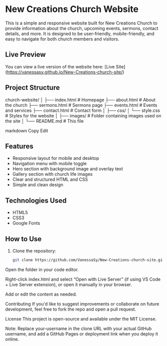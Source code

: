 # New Creations Church Website

This is a simple and responsive website built for New Creations Church to provide information about the church, upcoming events, sermons, contact details, and more. It is designed to be user-friendly, mobile-friendly, and easy to navigate for both church members and visitors.

##  Live Preview

You can view a live version of the website here: [Live Site] (https://vanessasy.github.io/New-Creations-church-site/)

##  Project Structure

church-website/
│
├── index.html # Homepage
├── about.html # About the church
├── sermons.html # Sermons page
├── events.html # Events and services
├── contact.html # Contact form
│
├── css/
│ └── style.css # Styles for the website
│
├── images/ # Folder containing images used on the site
│
└── README.md # This file

markdown
Copy
Edit

##  Features

-  Responsive layout for mobile and desktop
-  Navigation menu with mobile toggle
-  Hero section with background image and overlay text
-  Gallery section with church life images
-  Clear and structured HTML and CSS
-  Simple and clean design


##  Technologies Used

- HTML5
- CSS3
- Google Fonts

##  How to Use

1. Clone the repository:

   ```bash
   git clone https://github.com/VanessaSy/New-Creations-church-site.git
Open the folder in your code editor.

Right-click index.html and select “Open with Live Server” (if using VS Code + Live Server extension), or open it manually in your browser.

Add or edit the content as needed.

 Contributing
If you'd like to suggest improvements or collaborate on future development, feel free to fork the repo and open a pull request.

 License
This project is open-source and available under the MIT License.

Note: Replace your-username in the clone URL with your actual GitHub username, and add a GitHub Pages or deployment link when you deploy it online.

